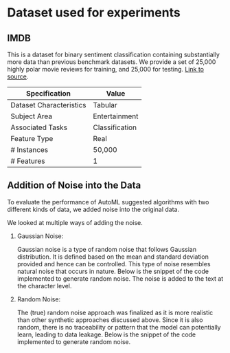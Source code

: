 # Dataset used for experiments

## IMDB

This is a dataset for binary sentiment classification containing substantially more data than previous benchmark datasets. We provide a set of 25,000 highly polar movie reviews for training, and 25,000 for testing. [Link to source](https://ai.stanford.edu/~amaas/data/sentiment/).

|Specification|Value|
|----|----|
|Dataset Characteristics|Tabular|
|Subject Area|Entertainment|
|Associated Tasks|Classification|
|Feature Type|Real|
|# Instances|50,000|
|# Features|1|

## Addition of Noise into the Data

To evaluate the performance of AutoML suggested algorithms with two different kinds of data, we added noise into the original data.

We looked at multiple ways of adding the noise.

1. Gaussian Noise:

   Gaussian noise is a type of random noise that follows Gaussian distribution. It is defined based on the mean and standard deviation provided and hence can be controlled. This type of noise resembles natural noise that occurs in nature. Below is the snippet of the code implemented to generate random noise. The noise is added to the text at the character level.

2. Random Noise:

    The (true) random noise approach was finalized as it is more realistic than other synthetic approaches discussed above. Since it is also random, there is no traceability or pattern that the model can potentially learn, leading to data leakage. Below is the snippet of the code implemented to generate random noise.
